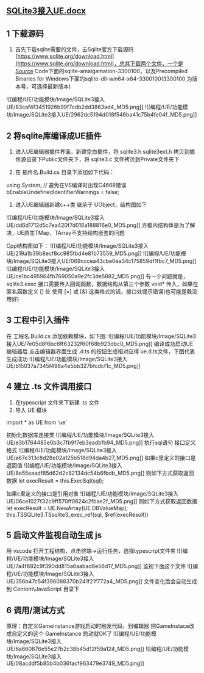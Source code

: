 ## [SQLite3接入UE.docx](https://www.yuque.com/attachments/yuque/0/2022/docx/26747865/1667206560092-de8f81bc-9baf-4b8e-a270-dae1c779c685.docx?_lake_card=%7B%22src%22%3A%22https%3A%2F%2Fwww.yuque.com%2Fattachments%2Fyuque%2F0%2F2022%2Fdocx%2F26747865%2F1667206560092-de8f81bc-9baf-4b8e-a270-dae1c779c685.docx%22%2C%22name%22%3A%22SQLite3%E6%8E%A5%E5%85%A5UE.docx%22%2C%22size%22%3A596518%2C%22type%22%3A%22application%2Fvnd.openxmlformats-officedocument.wordprocessingml.document%22%2C%22ext%22%3A%22docx%22%2C%22source%22%3A%22%22%2C%22status%22%3A%22done%22%2C%22download%22%3Atrue%2C%22taskId%22%3A%22u312c5ba2-ad22-49be-813b-ab5cb900249%22%2C%22taskType%22%3A%22upload%22%2C%22__spacing%22%3A%22both%22%2C%22id%22%3A%22u3ad654ec%22%2C%22margin%22%3A%7B%22top%22%3Atrue%2C%22bottom%22%3Atrue%7D%2C%22card%22%3A%22file%22%7D)
## 1 下载源码

1. 首先下载sqlite需要的文件，去Sqlite官方下载源码[https://www.sqlite.org/download.html](https://www.sqlite.org/download.html)，总共下载两个文件，一个是Source Code下面的sqlite-amalgamation-3300100，以及Precompiled Binaries for Windows下面的sqlite-dll-win64-x64-3300100(3300100 为版本号，可选择最新版本)

![[编程/UE/功能模块/Image/SQLite3接入UE/83caf4f3451926b99f7cdb2dd3863ad4_MD5.png]]
![[编程/UE/功能模块/Image/SQLite3接入UE/2962dc5194d018f546ba41c75b4fe04f_MD5.png]]
## 2 将sqlite库编译成UE插件

1. 进入UE编辑器插件界面，新建空白插件，将 sqlite3.h    sqlite3ext.h 拷贝到插件源目录下Public文件夹下，将  sqlite3.c  文件拷贝到Private文件夹下

1. 在 插件名.Build.cs 目录下添加如下代码：

using _System_;
// 避免在VS编译时出现C4668错误
     bEnableUndefinedIdentifierWarnings = false;

1. 进入UE编辑器新建c++类 继承于 UObject，结构图如下

![[编程/UE/功能模块/Image/SQLite3接入UE/dd6d1712d5c7ea420f7d016a188816e0_MD5.png]]
方框内结构体是为了解决，UE原生TMap，TArray不支持结构嵌套的问题

Cpp结构图如下：
![[编程/UE/功能模块/Image/SQLite3接入UE/219a1b39b8ecf8cc985fbd4e81b73559_MD5.png]]
![[编程/UE/功能模块/Image/SQLite3接入UE/069cccea43cbe0ea34c175859df1fbc7_MD5.png]]
![[编程/UE/功能模块/Image/SQLite3接入UE/ce1bc495964fb769050a9e2fc3de5882_MD5.png]]
有一个问题就是，sqlite3.exec 接口需要传入回调函数，数据结构从第三个参数 void* 传入，如果在匿名函数定义 [] 处 使用 [=] 或 [&] 这类格式的话，接口处提示错误(也可能是我没用好)
## 3 工程中引入插件
在 工程名.Build.cs 添加依赖模块，如下图:
![[编程/UE/功能模块/Image/SQLite3接入UE/7e05d8f6bc6ff63232f60f68b923dbc0_MD5.png]]
编译成功启动UE编辑器后 点击编辑器界面生成 .d.ts 的按钮生成相对应得 ue.d.ts文件，下图代表生成成功
![[编程/UE/功能模块/Image/SQLite3接入UE/b15037a7345f498a4e5bb327bfcdcf1c_MD5.png]]
## 4 建立 .ts 文件调用接口

1. 在typescript 文件夹下新建 .ts 文件
2. 导入 UE 模块

import * as UE from 'ue'

初始化数据库连接类
![[编程/UE/功能模块/Image/SQLite3接入UE/e3b1764485e0b3c7fb9f7eb3eadbfb94_MD5.png]]
执行sql语句 接口定义格式
![[编程/UE/功能模块/Image/SQLite3接入UE/a67e313c8d28e02a125b518d94da4b27_MD5.png]]
如果c里定义的接口是返回值
![[编程/UE/功能模块/Image/SQLite3接入UE/8e55eaadf85d62d2c82134dc54b6fbdb_MD5.png]]
则如下方式获取返回数据
let execResult = this.ExecSql(sql);

如果c里定义的接口是引用对象
![[编程/UE/功能模块/Image/SQLite3接入UE/06ce1027f32c9ff570ff0624c2fbae2f_MD5.png]]
则如下方式获取返回数据
let execResult = UE.NewArray(UE.DBValueMap);
this.TSSQLite3.TSsqlite3_exec_ref(sql, $ref(execResult))

## 5 启动文件监视自动生成 js
用 vscode 打开工程结构，点击终端->运行任务，选择typescript文件夹
![[编程/UE/功能模块/Image/SQLite3接入UE/7a4f882c9f390dd815a6aabad8e56d17_MD5.png]]
监视下面这个文件
![[编程/UE/功能模块/Image/SQLite3接入UE/356b47c54f396088370b241f21f772a4_MD5.png]]
文件变化后会自动生成到 Content\JavaScript 目录下
## 6 调用/测试方式
原理：自定义GameInstance游戏启动时触发代码，到编辑器 把GameInstace改成自定义的这个 GameInstance 启动就OK了
![[编程/UE/功能模块/Image/SQLite3接入UE/6a660876e55e27b2c38b45d12f59a124_MD5.png]]
![[编程/UE/功能模块/Image/SQLite3接入UE/08acddf5b85b4b036facf963479e3749_MD5.png]]
